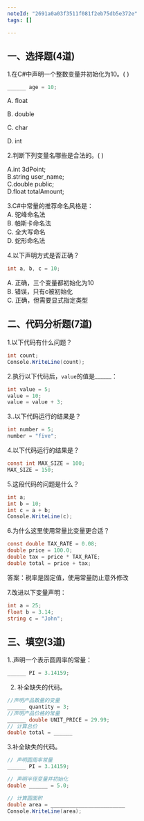 ```yaml
---
noteId: "2691a0a03f3511f081f2eb75db5e372e"
tags: []

---
```



## 一、选择题(4道)
1.在C#中声明一个整数变量并初始化为10。( )

```c#
______ age = 10;
```

A. float

B. double

C. char

D. int

2.判断下列变量名哪些是合法的。( )

A.int 3dPoint;    
B.string user_name;  
C.double public;  
D.float totalAmount;

3.C#中常量的推荐命名风格是：  
A. 驼峰命名法  
B. 帕斯卡命名法  
C. 全大写命名  
D. 蛇形命名法

4.以下声明方式是否正确？
```csharp
int a, b, c = 10;
```
A. 正确，三个变量都初始化为10  
B. 错误，只有c被初始化  
C. 正确，但需要显式指定类型  

## 二、代码分析题(7道)
1.以下代码有什么问题？
```csharp
int count;
Console.WriteLine(count);
```
2.执行以下代码后，`value`的值是______：
```csharp
int value = 5;
value = 10;
value = value + 3;
```
3..以下代码运行的结果是？  
```csharp
int number = 5;
number = "five";
```
4.以下代码运行的结果是？ 
```csharp
const int MAX_SIZE = 100;
MAX_SIZE = 150;
```
5.这段代码的问题是什么？
```csharp
int a;
int b = 10;
int c = a + b;
Console.WriteLine(c);
```
6.为什么这里使用常量比变量更合适？
```csharp
const double TAX_RATE = 0.08;
double price = 100.0;
double tax = price * TAX_RATE;
double total = price + tax;
```
答案：税率是固定值，使用常量防止意外修改

7.改进以下变量声明：
```csharp
int a = 25;
float b = 3.14;
string c = "John";
```

## 三、填空(3道)
1..声明一个表示圆周率的常量：

```c#  
______ PI = 3.14159;
```
2. 补全缺失的代码。
```csharp
//声明产品数量的变量
______ quantity = 3;
//声明产品价格的常量
______ double UNIT_PRICE = 29.99;
// 计算总价
double total = ______
```

3.补全缺失的代码。
```csharp
// 声明圆周率常量
______ PI = 3.14159;

// 声明半径变量并初始化
double ______ = 5.0;

// 计算圆面积
double area = ________________________
Console.WriteLine(area);
```